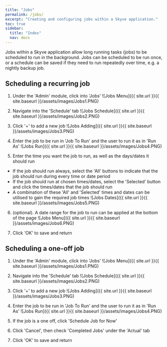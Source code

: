 ```yaml
---
title: "Jobs"
permalink: /jobs/
excerpt: "Creating and configuring jobs within a Skyve application."
toc: true
sidebar:
  title: "Index"
  nav: docs
---
```

 
Jobs within a Skyve application allow long running tasks (jobs) to be scheduled to run in the background. Jobs can be scheduled to be run once, or a schedule can be saved if they need to run repeatedly over time, e.g. a nightly backup job.

## Scheduling a recurring job

1. Under the 'Admin' module, click into 'Jobs'
![Jobs Menu]({{ site.url }}{{ site.baseurl }}/assets/images/Jobs1.PNG)

2. Navigate into the 'Schedule' tab
![Jobs Schedule]({{ site.url }}{{ site.baseurl }}/assets/images/Jobs2.PNG)

3. Click '+' to add a new job
![Jobs Adding]({{ site.url }}{{ site.baseurl }}/assets/images/Jobs3.PNG)

4. Enter the job to be run in 'Job To Run' and the user to run it as in 'Run As'
![Jobs Run]({{ site.url }}{{ site.baseurl }}/assets/images/Jobs4.PNG)

5. Enter the time you want the job to run, as well as the days/dates it should run 
- If the job should run always, select the 'All' buttons to indicate that the job should run during every time or date period
- If the job should run at chosen times/dates, select the 'Selected' button and click the times/dates that the job should run
- A combination of these 'All' and 'Selected' times and dates can be utilised to gain the required job times
![Jobs Dates]({{ site.url }}{{ site.baseurl }}/assets/images/Jobs5.PNG)

6. (optional). A date range for the job to run can be applied at the bottom of the page
![Jobs Menu]({{ site.url }}{{ site.baseurl }}/assets/images/Jobs6.PNG)

7. Click 'OK' to save and return


## Scheduling a one-off job

1. Under the 'Admin' module, click into 'Jobs'
![Jobs Menu]({{ site.url }}{{ site.baseurl }}/assets/images/Jobs1.PNG)

2. Navigate into the 'Schedule' tab
![Jobs Schedule]({{ site.url }}{{ site.baseurl }}/assets/images/Jobs2.PNG)

3. Click '+' to add a new job
![Jobs Adding]({{ site.url }}{{ site.baseurl }}/assets/images/Jobs3.PNG)

4. Enter the job to be run in 'Job To Run' and the user to run it as in 'Run As'
![Jobs Run]({{ site.url }}{{ site.baseurl }}/assets/images/Jobs4.PNG)

5. If the job is a one off, click 'Schedule Job for Now'

6. Click 'Cancel', then check 'Completed Jobs' under the 'Actual' tab

7. Click 'OK' to save and return
